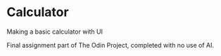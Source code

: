 # Calculator
Making a basic calculator with UI

Final assignment part of The Odin Project, completed with no use of AI.
